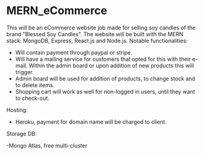 # MERN_eCommerce

This will be an eCommerce website job made for selling soy candles of the brand "Blessed Soy Candles". The website will be built with the MERN stack: MongoDB, Express, React.js and Node.js. Notable functionalities:

- Will contain payment through paypal or stripe.
- Will have a mailing service for customers that opted for this with their e-mail. Within the admin board or upon addition of new products this will trigger.
- Admin board will be used for addition of products, to change stock and to delete items.
- Shopping cart will work as well for non-logged in users, until they want to check-out.

Hosting:

- Heroku, payment for domain name will be charged to client.

Storage DB:

-Mongo Atlas, free multi-cluster
